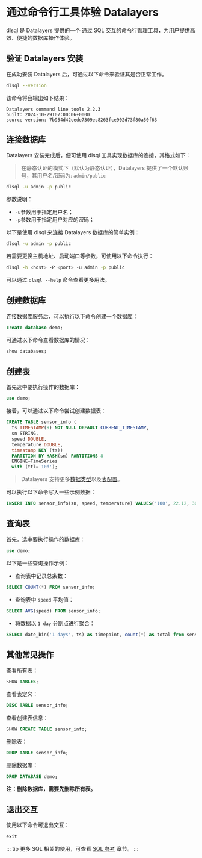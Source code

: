 # 通过命令行工具体验 Datalayers

dlsql 是 Datalayers 提供的一个 通过 SQL 交互的命令行管理工具，为用户提供高效、便捷的数据库操作体验。

## 验证 Datalayers 安装
在成功安装 Datalayers 后，可通过以下命令来验证其是否正常工作。
``` bash
dlsql --version
```
该命令将会输出如下结果：
```shell
Datalayers command line tools 2.2.3
built: 2024-10-29T07:00:06+0000
source version: 7b954d42cede7309ec8263fce902d73f80a50f63
```

## 连接数据库
Datalayers 安装完成后，便可使用 dlsql 工具实现数据库的连接，其格式如下：
> 在静态认证的模式下（默认为静态认证），Datalayers 提供了一个默认账号，其用户名/密码为: `admin/public`
``` bash
dlsql -u admin -p public
```
参数说明：
- `-u`参数用于指定用户名；
- `-p`参数用于指定用户对应的密码；

以下是使用 dlsql 来连接 Datalayers 数据库的简单实例：
``` bash
dlsql -u admin -p public
```

若需要更换主机地址、启动端口等参数，可使用以下命令执行：

``` bash
dlsql -h <host> -P <port> -u admin -p public
```

可以通过 `dlsql --help` 命令查看更多用法。

## 创建数据库

连接数据库服务后，可以执行以下命令创建一个数据库：

``` sql
create database demo;
```

可通过以下命令查看数据库的情况：

``` sql
show databases;
```

## 创建表

首先选中要执行操作的数据库：

``` sql
use demo;
```

接着，可以通过以下命令尝试创建数据表：

``` sql
CREATE TABLE sensor_info (
  ts TIMESTAMP(9) NOT NULL DEFAULT CURRENT_TIMESTAMP,
  sn STRING,
  speed DOUBLE,
  temperature DOUBLE,
  timestamp KEY (ts))
  PARTITION BY HASH(sn) PARTITIONS 8
  ENGINE=TimeSeries
  with (ttl='10d');
```

> Datalayers 支持更多[数据类型](../sql-reference/data-type.md)以及[表配置](../sql-reference/table-engine/timeseries.md)。

可以执行以下命令写入一些示例数据：

``` sql
INSERT INTO sensor_info(sn, speed, temperature) VALUES('100', 22.12, 30.8), ('101', 34.12, 40.6), ('102', 56.12, 52.3);
```

## 查询表

首先，选中要执行操作的数据库：

``` sql
use demo;
```
以下是一些查询操作示例：
- 查询表中记录总条数：

``` sql
SELECT COUNT(*) FROM sensor_info;
```

- 查询表中 `speed` 平均值：

``` sql
SELECT AVG(speed) FROM sensor_info;
```

- 将数据以 `1 day` 分割点进行聚合：

``` sql
SELECT date_bin('1 days', ts) as timepoint, count(*) as total from sensor_info group by timepoint;
```


## 其他常见操作

查看所有表：

``` sql
SHOW TABLES;
```

查看表定义：

``` sql
DESC TABLE sensor_info;
```

查看创建表信息：

``` sql
SHOW CREATE TABLE sensor_info;
```

删除表：

``` sql
DROP TABLE sensor_info;
```

删除数据库：

``` sql
DROP DATABASE demo;
```
**注：删除数据库，需要先删除所有表。**

## 退出交互

使用以下命令可退出交互：

``` sql
exit
```

::: tip
更多 SQL 相关的使用，可查看 [SQL 参考](../sql-reference/data-type.md) 章节。
:::
